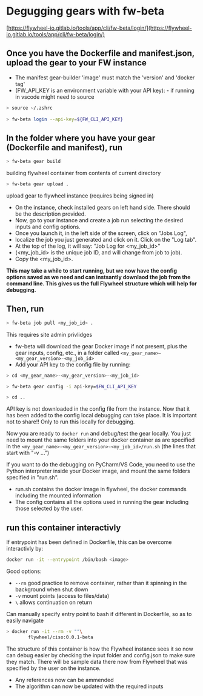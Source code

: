 # Degugging gears with fw-beta

[https://flywheel-io.gitlab.io/tools/app/cli/fw-beta/login/](https://flywheel-io.gitlab.io/tools/app/cli/fw-beta/login/)

## Once you have the Dockerfile and manifest.json, upload the gear to your FW instance

- The manifest gear-builder 'image' must match the 'version' and 'docker tag'
- (FW_API_KEY is an environment variable with your API key):
        - if running in vscode might need to source

```sh
> source ~/.zshrc 
  
> fw-beta login --api-key=${FW_CLI_API_KEY}    
```

## In the folder where you have your gear (Dockerfile and manifest), run

```sh
> fw-beta gear build
```

building flywheel container from contents of current directory

```sh
> fw-beta gear upload .
```

upload gear to flywheel instance (requires being signed in)

- On the instance, check installed gears on left hand side. There should be the description provided.
- Now, go to your instance and create a job run selecting the desired inputs and config options.
- Once you launch it, in the left side of the screen, click on "Jobs Log",
- localize the job you just generated and click on it. Click on the "Log tab".
- At the top of the log, it will say: "Job Log for <my_job_id>"
- (<my_job_id> is the unique job ID, and will change from job to job).
- Copy the <my_job_id>.

**This may take a while to start running, but we now have the config options saved as we need and can instsantly downlaod the job from the command line. This gives us the full Flywheel structure which will help for debugging.**

## Then, run

```sh
> fw-beta job pull <my_job_id> . 
```

This requires site admin privlidges

- fw-beta will download the gear Docker image if not present, plus the gear inputs, config, etc., in a folder called `<my_gear_name>-<my_gear_version>-<my_job_id>`
- Add your API key to the config file by running:

```sh
> cd <my_gear_name>-<my_gear_version>-<my_job_id>

> fw-beta gear config -i api-key=$FW_CLI_API_KEY

> cd ..
```

API key is not downloaded in the config file from the instance. Now that it has been added to the config local debugging can take place. It is important not to share!! Only to run this locally for debugging.

Now you are ready to `docker run` and debug/test the gear locally. You just need to mount the same folders into your docker container as are specified in the `<my_gear_name>-<my_gear_version>-<my_job_id>/run.sh` (the lines that start with "-v ...")

If you want to do the debugging on PyCharm/VS Code, you need to use the Python interpreter inside your Docker image, and mount the same folders specified in "run.sh".

- run.sh contains the docker image in flywheel, the docker commands including the mounted information
- The config contains all the options used in running the gear including those selected by the user. 

## run this container interactivly

If entrypoint has been defined in Dockerfile, this can be overcome interactivly by:

```sh
docker run -it --entrypoint /bin/bash <image>
```

Good options:

- `--rm`  good practice to remove container, rather than it spinning in the background when shut down 
- `-v` mount points (access to files/data)
- `\` allows continuation on return

Can manually specify entry point to bash if different in Dockerfile, so as to easily navigate

```sh
> docker run -it --rm -v ""\
        flywheel/ciso:0.0.1-beta
```

The structure of this container is how the Flywheel instance sees it so now can debug easier by checking the input folder and config.json to make sure they match. There will be sample data there now from Flywheel that was specified by the user on the instance.

- Any references now can be ammended
- The algorithm can now be updated with the required inputs

